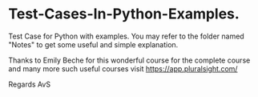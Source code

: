 # Test-Cases-In-Python-Examples.
Test Case for Python with examples. You may refer to the folder named "Notes" to get some useful and simple explanation.


Thanks to Emily Beche for this wonderful course for the complete course and many more such useful courses visit https://app.pluralsight.com/


Regards
AvS
